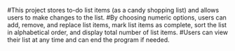 #This project stores to-do list items (as a candy shopping list) and allows users to make changes to the list. 
#By choosing numeric options, users can add, remove, and replace list items, mark list items as complete, sort the list in alphabetical order, and display total number of list items.
#Users can view their list at any time and can end the program if needed.
